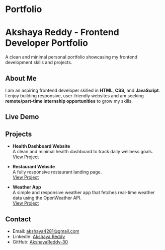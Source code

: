 # Portfolio
# Akshaya Reddy - Frontend Developer Portfolio

A clean and minimal personal portfolio showcasing my frontend development skills and projects.

## About Me
I am an aspiring frontend developer skilled in **HTML**, **CSS**, and **JavaScript**.  
I enjoy building responsive, user-friendly websites and am seeking **remote/part-time internship opportunities** to grow my skills.

## Live Demo


## Projects
- **Health Dashboard Website**  
  A clean and minimal health dashboard to track daily wellness goals.  
  [View Project](https://github.com/AkshayaReddy-30/HTML-Health-Dashboard-Website)

- **Restaurant Website**  
  A fully responsive restaurant landing page.  
  [View Project](https://github.com/AkshayaReddy-30/CSS-Restaurant-Website)

- **Weather App**  
  A simple and responsive weather app that fetches real-time weather data using the OpenWeather API.  
  [View Project](https://github.com/AkshayaReddy-30/JS-Weather-App)

## Contact
- Email: [akshaya4281@gmail.com](mailto:akshaya4281@gmail.com)  
- LinkedIn: [Akshaya Reddy](https://www.linkedin.com/in/akshaya-reddy-reddygaari/)  
- GitHub: [AkshayaReddy-30](https://github.com/AkshayaReddy-30)
